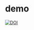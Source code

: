 # demo
[![DOI](https://zenodo.org/badge/475229828.svg)](https://zenodo.org/badge/latestdoi/475229828)
